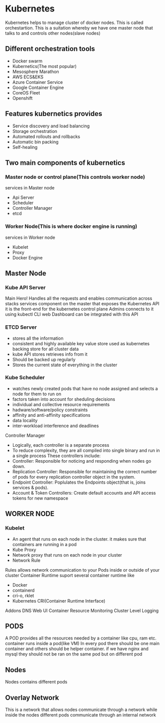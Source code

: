 # Kubernetes
Kubernetes helps to manage cluster of docker nodes. This is called orchestartion. This is a suitation whereby we have one master node that talks to and controls other nodes(slave nodes)

## Different orchestration tools
* Docker swarm
* Kubernetics(The most popular)
* Mesosphere Marathon
* AWS ECS&EKS
* Azure Container Service
* Google Container Engine
* CoreOS Fleet
* Openshift


## Features kubernetics provides
* Service discovery and load balancing
* Storage orchestration
* Automated rollouts and rollbacks
* Automatic bin packing
* Self-healing

## Two main components of kubernetics
### Master node or control plane(This controls worker node)
services in Master node
* Api Server
* Scheduler
* Controller Manager
* etcd

### Worker Node(This is where docker engine is running)
services in Worker node
* Kubelet
* Proxy
* Docker Engine

## Master Node
### Kube API Server
Main Hero! Handles all the requests and enables communication across stacks services
component on the master that exposes the Kubernetes API
it is the front-end for the kubernetes control plane
Admins connects to it using kubectl CLI
web Dashboard can be integrated with this API

### ETCD Server
* stores all the information
* consistent and highly available key value store used as kubernetes backing store for all cluster data
* kube API stores retrieves info from it
* Should be backed up regularly
* Stores the current state of everything in the cluster

### Kube Scheduler
* watches newly created pods that have no node assigned and selects a node for them to run on
* factors taken into account for sheduling decisions
* individual and collective resource requirements
* hadware/software/policy constraints
* affinity and anti-affinity specifications
* data locality
* inter-workload interference and deadlines

Controller Manager
* Logically, each controller is a separate process
* To reduce complexity, they are all compiled into single binary and run in a single process
These controllers include:
* Controller: Responsible for noticing and responding when nodes go down.
* Replication Controller: Responsible for maintaining the correct number of pods for every replication controller object in the system.
* Endpoint Controller: Poplulates the Endpoints object(that is, joins services & pods).
* Account & Token Controllers: Create default accounts and API access tokens for new namespace
	
## WORKER NODE
### Kubelet
* An agent that runs on each node in the cluster. it makes sure that containers are running in a pod
* Kube Proxy
* Network proxy that runs on each node in your cluster
* Network Rule

Rules allows network communication to your Pods inside or outside of your cluster
Container Runtime suport several container runtime like
* Docker
* containerd
* cri-o, rklet
* Kubernetes CRI(Container Runtime Interface)

Addons
DNS
Web UI
Container Resource Monitoring
Cluster Level Logging

## PODS
A POD provides all the resources needed by a container like cpu, ram etc. container runs inside a pod(like VM)
In every pod there should be one main container and others should be helper container. if we have nginx and mysql they should not be ran on the same pod but on different pod

## Nodes
Nodes contains different pods
## Overlay Network
This is a network that allows nodes communicate through a network while inside the nodes different pods communicate through an internal network


	
